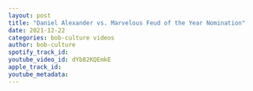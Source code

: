 ```yaml
---
layout: post
title: "Daniel Alexander vs. Marvelous Feud of the Year Nomination"
date: 2021-12-22
categories: bob-culture videos
author: bob-culture
spotify_track_id: 
youtube_video_id: dYb82KQEmkE
apple_track_id: 
youtube_metadata: 
---
```

